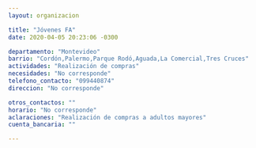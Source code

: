 ```yaml
---
layout: organizacion

title: "Jóvenes FA"
date: 2020-04-05 20:23:06 -0300

departamento: "Montevideo"
barrio: "Cordón,Palermo,Parque Rodó,Aguada,La Comercial,Tres Cruces"
actividades: "Realización de compras"
necesidades: "No corresponde"
telefono_contacto: "099440874"
direccion: "No corresponde"

otros_contactos: ""
horario: "No corresponde"
aclaraciones: "Realización de compras a adultos mayores"
cuenta_bancaria: ""

---
```

